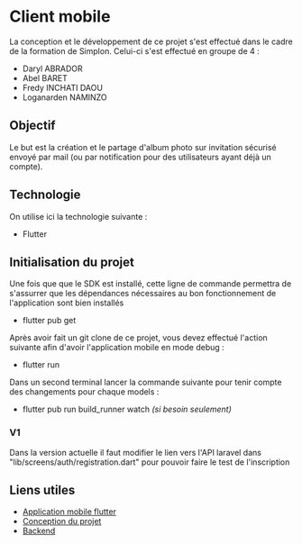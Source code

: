 # Client mobile

La conception et le développement de ce projet s'est effectué dans le cadre de la formation de Simplon. Celui-ci s'est effectué en groupe de 4 :

- Daryl ABRADOR
- Abel BARET
- Fredy INCHATI DAOU
- Loganarden NAMINZO

## Objectif

Le but est la création et le partage d'album photo sur invitation sécurisé envoyé par mail (ou par notification pour des utilisateurs ayant déjà un compte).

## Technologie

On utilise ici la technologie suivante :

- Flutter

## Initialisation du projet

Une fois que que le SDK est installé, cette ligne de commande permettra de s'assurrer que les dépendances nécessaires au bon fonctionnement de l'application sont bien installés

- flutter pub get

Après avoir fait un git clone de ce projet, vous devez effectué l'action suivante afin d'avoir l'application mobile en mode debug :

- flutter run

Dans un second terminal lancer la commande suivante pour tenir compte des changements pour chaque models :

- flutter pub run build_runner watch *(si besoin seulement)*

### V1

Dans la version actuelle il faut modifier le lien vers l'API laravel dans "lib/screens/auth/registration.dart" pour pouvoir faire le test de l'inscription

## Liens utiles

- [Application mobile flutter]("https://github.com/Darylabrador/SimpGalleryApp")
- [Conception du projet]("https://github.com/Darylabrador/SimpGalleryApp/tree/ressource")
- [Backend]("https://github.com/Darylabrador/SimpGalleryApp/tree/server")
